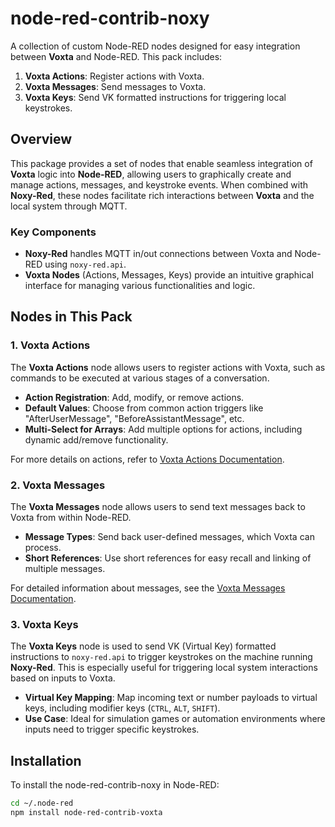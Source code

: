 # node-red-contrib-noxy

A collection of custom Node-RED nodes designed for easy integration between **Voxta** and Node-RED. This pack includes:

1. **Voxta Actions**: Register actions with Voxta.
2. **Voxta Messages**: Send messages to Voxta.
3. **Voxta Keys**: Send VK formatted instructions for triggering local keystrokes.

## Overview

This package provides a set of nodes that enable seamless integration of **Voxta** logic into **Node-RED**, allowing users to graphically create and manage actions, messages, and keystroke events. When combined with **Noxy-Red**, these nodes facilitate rich interactions between **Voxta** and the local system through MQTT.

### Key Components
- **Noxy-Red** handles MQTT in/out connections between Voxta and Node-RED using `noxy-red.api`.
- **Voxta Nodes** (Actions, Messages, Keys) provide an intuitive graphical interface for managing various functionalities and logic.

## Nodes in This Pack

### 1. Voxta Actions
The **Voxta Actions** node allows users to register actions with Voxta, such as commands to be executed at various stages of a conversation.

- **Action Registration**: Add, modify, or remove actions.
- **Default Values**: Choose from common action triggers like "AfterUserMessage", "BeforeAssistantMessage", etc.
- **Multi-Select for Arrays**: Add multiple options for actions, including dynamic add/remove functionality.
  
For more details on actions, refer to [Voxta Actions Documentation](https://doc.voxta.ai/docs/actions/).

### 2. Voxta Messages
The **Voxta Messages** node allows users to send text messages back to Voxta from within Node-RED.

- **Message Types**: Send back user-defined messages, which Voxta can process.
- **Short References**: Use short references for easy recall and linking of multiple messages.

For detailed information about messages, see the [Voxta Messages Documentation](https://doc.voxta.ai/docs/messages/).

### 3. Voxta Keys
The **Voxta Keys** node is used to send VK (Virtual Key) formatted instructions to `noxy-red.api` to trigger keystrokes on the machine running **Noxy-Red**. This is especially useful for triggering local system interactions based on inputs to Voxta.

- **Virtual Key Mapping**: Map incoming text or number payloads to virtual keys, including modifier keys (`CTRL`, `ALT`, `SHIFT`).
- **Use Case**: Ideal for simulation games or automation environments where inputs need to trigger specific keystrokes.

## Installation

To install the node-red-contrib-noxy in Node-RED:

```sh
cd ~/.node-red
npm install node-red-contrib-voxta
